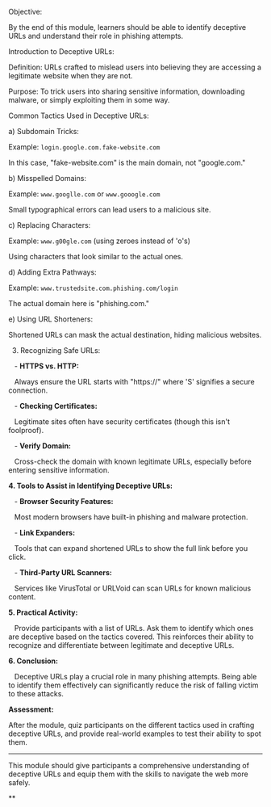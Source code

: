 

Objective:  

By the end of this module, learners should be able to identify deceptive URLs and understand their role in phishing attempts.

  

Introduction to Deceptive URLs:

Definition: URLs crafted to mislead users into believing they are accessing a legitimate website when they are not.

Purpose: To trick users into sharing sensitive information, downloading malware, or simply exploiting them in some way.

  

Common Tactics Used in Deceptive URLs:

  

a) Subdomain Tricks: 

Example: `login.google.com.fake-website.com`  

In this case, "fake-website.com" is the main domain, not "google.com."

  

b) Misspelled Domains: 

Example: `www.googlle.com` or `www.gooogle.com`  

Small typographical errors can lead users to a malicious site.

  

c) Replacing Characters:

Example: `www.g00gle.com` (using zeroes instead of 'o's)  

Using characters that look similar to the actual ones.

  

d) Adding Extra Pathways:  

Example: `www.trustedsite.com.phishing.com/login`  

The actual domain here is "phishing.com."

  

e) Using URL Shorteners:  

Shortened URLs can mask the actual destination, hiding malicious websites.

  

3. Recognizing Safe URLs:

  

   - **HTTPS vs. HTTP:**  

   Always ensure the URL starts with "https://" where 'S' signifies a secure connection.

   - **Checking Certificates:**  

   Legitimate sites often have security certificates (though this isn't foolproof).

   - **Verify Domain:**  

   Cross-check the domain with known legitimate URLs, especially before entering sensitive information.

  

**4. Tools to Assist in Identifying Deceptive URLs:**  

   - **Browser Security Features:**  

   Most modern browsers have built-in phishing and malware protection.

   - **Link Expanders:**  

   Tools that can expand shortened URLs to show the full link before you click.

   - **Third-Party URL Scanners:**  

   Services like VirusTotal or URLVoid can scan URLs for known malicious content.

  

**5. Practical Activity:**  

  

   Provide participants with a list of URLs. Ask them to identify which ones are deceptive based on the tactics covered. This reinforces their ability to recognize and differentiate between legitimate and deceptive URLs.

  

**6. Conclusion:**  

  

   Deceptive URLs play a crucial role in many phishing attempts. Being able to identify them effectively can significantly reduce the risk of falling victim to these attacks.

  

**Assessment:**  

After the module, quiz participants on the different tactics used in crafting deceptive URLs, and provide real-world examples to test their ability to spot them.

  

---

  

This module should give participants a comprehensive understanding of deceptive URLs and equip them with the skills to navigate the web more safely.

**